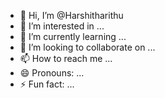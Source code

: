 - 👋 Hi, I’m @Harshitharithu
- 👀 I’m interested in ...
- 🌱 I’m currently learning ...
- 💞️ I’m looking to collaborate on ...
- 📫 How to reach me ...
- 😄 Pronouns: ...
- ⚡ Fun fact: ...

<!---
Harshitharithu/Harshitharithu is a ✨ special ✨ repository because its `README.md` (this file) appears on your GitHub profile.
You can click the Preview link to take a look at your changes.
--->
